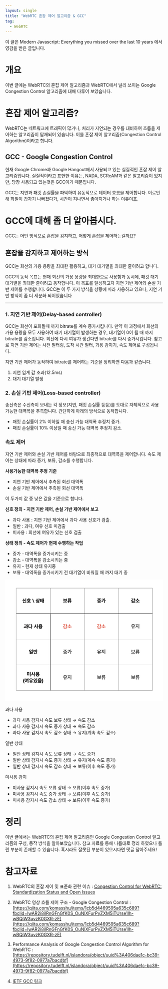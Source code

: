 ```yaml
---
layout: single
title: "WebRTC 혼잡 제어 알고리즘 & GCC"
tag:
  - WebRTC
---
```


이 글은 Modern Javascript: Everything you missed over the last 10 years 에서 영감을 받은 글입니다.

# 개요

이번 글에는 WebRTC의 혼잡 제어 알고리즘과 WebRTC에서 널리 쓰이는 Google Congestion Control 알고리즘에 대해 다루어 보았습니다.

# 혼잡 제어 알고리즘?

WebRTC는 네트워크에 트래픽이 많거나, 처리가 지연되는 경우를 대비하여 흐름을 제어하는 알고리즘이 탑재되어 있습니다. 이를 혼잡 제어 알고리즘(Congestion Control Algorithm)이라고 합니다.

## GCC - Google Congestion Control

현재 Google Chrome과 Google Hangout에서 사용되고 있는 실질적인 혼잡 제어 알고리즘입니다. 실질적이라고 표현한 이유는, NADA, SCReAM과 같은 알고리즘이 있지만, 당장 사용되고 있는것은 GCC이기 때문입니다.

GCC는 지연과 패킷 손실률을 파악하여 유동적으로 데이터 흐름을 제어합니다. 이로인해 화질이 갑자기 나빠졌다가, 시간이 지나면서 좋아지거나 하는 이유이죠.

# GCC에 대해 좀 더 알아봅시다.

GCC는 어떤 방식으로 혼잡을 감지하고, 어떻게 혼잡을 제어하는걸까요?

## 혼잡을 감지하고 제어하는 방식

GCC는 회선의 가용 용량을 최대한 활용하고, 대기 대기열을 최대한 줄이려고 합니다.

GCC의 동작 목표는 현재 회선의 가용 용량을 최대한으로 사용함과 동시에, 패킷 대기 대기열을 최대한 줄이려고 동작합니다. 이 목표를 달성하고자 지연 기반 제어와 손실 기반 제어를 수행합니다. GCC는 이 두 가지 방식을 상황에 따라 사용하고 있으나, 지연 기반 방식이 좀 더 세분화 되어있습니다

---

### 1. 지연 기반 제어(Delay-based controller)

GCC는 회선이 포화될때 까지 bitrate를 계속 증가시킵니다. 만약 이 과정에서 회선의 가용 용량을 모두 사용하여 대기 대기열이 발생하는 경우, 대기열이 0이 될 때 까지 bitrate를 감소킵니다. 회선에 다시 여유가 생긴다면 bitrate를 다시 증가시킵니다. 참고로 지연 기반 제어는 사전 필터링, 도착 시간 필터, 과용 감지기, 속도 제어로 구성됩니다.

지연 기반 제어가 동작하여 bitrate를 제어하는 기준을 정리하면 다음과 같습니다.

1. 지연 임계 값 초과(12.5ms)
2. 대기 대기열 발생

### 2. 손실 기반 제어(Loss-based controller)

송신측은 수신측이 보내는 각 정보(지연, 패킷 손실률 등등)를 토대로 자체적으로 사용 가능한 대역폭을 추측합니다. 간단하게 아래의 방식으로 동작합니다.

- 패킷 손실률이 2% 이하일 때 송신 가능 대역폭 추정치 증가.
- 패킷 손실률이 10% 이상일 때 송신 가능 대역폭 추정치 감소.

### 속도 제어

지연 기반 제어와 손실 기반 제어를 바탕으로 최종적으로 대역폭을 제어합니다. 속도 제어는 상태에 따라 증가, 보류, 감소를 수행합니다.

**사용가능한 대역폭 추정 기준**

- 지연 기반 제어에서 추측된 회선 대역폭
- 손실 기반 제어에서 추측된 회선 대역폭

이 두가지 값 중 낮은 값을 기준으로 합니다.

**신호 정의 - 지연 기반 제어, 손실 기반 제어에서 보고**

- 과다 사용 : 지연 기반 제어에서 과다 사용 신호가 검출.
- 일반 : 과다, 여유 신호 미검출
- 미사용 : 회선에 여유가 있는 신호 검출

**상태 정의 - 속도 제어가 현재 수행하는 작업**

- 증가 - 대역폭을 증가시키는 중
- 감소 - 대역폭을 감소시키는 중
- 유지 - 현재 상태 유지중
- 보류 - 대역폭을 증가시키기 전 대기열이 비워질 때 까지 대기 중

![webrtc_status_table.png](https://raw.githubusercontent.com/momoci99/momoci99.github.io/master/assets/img/Etc/webrtc_status_table.png)

과다 사용

- 과다 사용 감지시 속도 보류 상태 → 속도 감소
- 과다 사용 감지시 속도 증가 상태 → 속도 감소
- 과다 사용 감지시 속도 감소 상태 → 유지(계속 속도 감소)

일반 상태

- 일반 상태 감지시 속도 보류 상태 → 속도 증가
- 일반 상태 감지시 속도 증가 상태 → 유지(계속 속도 증가)
- 일반 상태 감지시 속도 감소 상태 → 보류(이후 속도 증가)

미사용 감지

- 미사용 감지시 속도 보류 상태 → 보류(이후 속도 증가)
- 미사용 감지시 속도 증가 상태 → 보류(이후 속도 증가)
- 미사용 감지시 속도 감소 상태 → 보류(이후 속도 증가)

# 정리

이번 글에서는 WebRTC의 혼잡 제어 알고리즘인 Google Congestion Control 알고리즘의 구성, 동작 방식을 알아보았습니다. 참고 자료를 통해 나름대로 정리 하였으나 틀린 부분이 존재할 수 있습니다. 혹시라도 잘못된 부분이 있으시다면 댓글 달아주세요!

# 참고자료

1. WebRTC의 혼잡 제어 및 표준화 관련 이슈 : [Congestion Control for WebRTC: Standardization Status and Open Issues](https://www.researchgate.net/publication/317620792_Congestion_Control_for_WebRTC_Standardization_Status_and_Open_Issues)
2. WebRTC 영상 흐름 제어 구조 - Google Congestion Control : [https://qiita.com/komasshu/items/1cb5d4469595a635c689?fbclid=IwAR2i8ilRnGFnGfK0S_OuNlXFurPyZXM5iTUrse1Ih-wBQiW3uvzK0GXR-zE](https://qiita.com/komasshu/items/1cb5d4469595a635c689?fbclid=IwAR2i8ilRnGFnGfK0S_OuNlXFurPyZXM5iTUrse1Ih-wBQiW3uvzK0GXR-zE)

3. Performance Analysis
   of Google Congestion
   Control Algorithm for
   WebRTC : [https://repository.tudelft.nl/islandora/object/uuid%3A406dae1c-bc39-4973-9f82-0977a7bacdbf](https://repository.tudelft.nl/islandora/object/uuid%3A406dae1c-bc39-4973-9f82-0977a7bacdbf)

4. [IETF GCC 링크](https://datatracker.ietf.org/doc/html/draft-ietf-rmcat-gcc-02)
